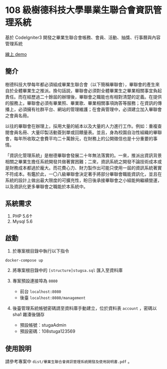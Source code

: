 # 108 級樹德科技大學畢業生聯合會資訊管理系統

基於 CodeIgniter3 開發之畢業生聯合會帳務、會員、活動、抽獎、行事曆與內容管理系統

[線上 demo](https://gsa.monken.tw/)

## 簡介

樹德科技大學每年都必須組成畢業生聯合會（以下簡稱畢聯會），畢聯會的產生來自於全體畢業生之推派。換句話說，畢聯會必須對全體畢業生之畢業相關事宜負起責任。而在經歷過二十餘屆的辦理後，畢聯會之職能也有相對清楚的定義。在提供的服務上，畢聯會必須有畢業照、畢業歌、畢業相關事項詢答等服務；在資訊的傳播上，必須擁有社群平台、網站的管理維護；在會員管理中，必須建立加入畢聯會之會員名冊。

以往的畢聯會在辦理上，採用大量的紙本以及大量的人力進行工作。例如：重複查閱會員名冊、大量印製活動簽到單或回饋量表。並且，身為校園自治性組織的畢聯會，每年所收取之會費平均二十萬餘元，在財務上的公開徵信也是十分重要的事情。

「資訊化管理系統」是樹德畢聯會發展二十年無法落實的。一來，推派出資訊背景相關之畢業生擔任系統開發共做著實困難；二來，資訊系統之開發不論技術成本或是財務成本都過於龐大。而花費心力、財力製作出可能只使用一屆的資訊系統著實不符成本。有鑑於此，一〇八級畢聯會決定著手將部分畢聯會職能資訊化，並且在系統的設計上做出最大限度的可擴充性，盼日後承接畢聯會之小組能夠繼續營運，以及資訊化更多畢聯會之職能於本系統中。

## 系統需求

1. PHP 5.6↑
2. Mysql 5.6

## 啟動

1. 於專案根目錄中執行以下指令
```
docker-compose up
```

2. 將專案根目錄中的 ``[structure]stugsa.sql`` 匯入至資料庫

3. 專案預設連接埠為 `8080` 
    * 前台 `localhost:8080`
    * 後臺 `localhost:8080/management`
5. 後臺管理系統帳號密碼請至資料庫手動建立，位於資料表 `account` ，密碼以 sha1 雜湊後儲存
    * 預設帳號：stugaAdmin
    * 預設密碼：108stuga123569

## 使用說明

請參考專案中 `dist/畢業生聯合會資訊管理系統開發及使用說明書.pdf` 。
